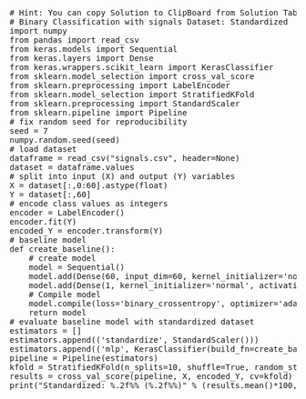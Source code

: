 <pre class="file" data-target="clipboard">
# Hint: You can copy Solution to ClipBoard from Solution Tab
# Binary Classification with signals Dataset: Standardized
import numpy
from pandas import read_csv
from keras.models import Sequential
from keras.layers import Dense
from keras.wrappers.scikit_learn import KerasClassifier
from sklearn.model_selection import cross_val_score
from sklearn.preprocessing import LabelEncoder
from sklearn.model_selection import StratifiedKFold
from sklearn.preprocessing import StandardScaler
from sklearn.pipeline import Pipeline
# fix random seed for reproducibility
seed = 7
numpy.random.seed(seed)
# load dataset
dataframe = read_csv("signals.csv", header=None)
dataset = dataframe.values
# split into input (X) and output (Y) variables
X = dataset[:,0:60].astype(float)
Y = dataset[:,60]
# encode class values as integers
encoder = LabelEncoder()
encoder.fit(Y)
encoded_Y = encoder.transform(Y)
# baseline model
def create_baseline():
	# create model
	model = Sequential()
	model.add(Dense(60, input_dim=60, kernel_initializer='normal', activation='relu'))
	model.add(Dense(1, kernel_initializer='normal', activation='sigmoid'))
	# Compile model
	model.compile(loss='binary_crossentropy', optimizer='adam', metrics=['accuracy'])
	return model
# evaluate baseline model with standardized dataset
estimators = []
estimators.append(('standardize', StandardScaler()))
estimators.append(('mlp', KerasClassifier(build_fn=create_baseline, epochs=100, batch_size=5, verbose=0)))
pipeline = Pipeline(estimators)
kfold = StratifiedKFold(n_splits=10, shuffle=True, random_state=seed)
results = cross_val_score(pipeline, X, encoded_Y, cv=kfold)
print("Standardized: %.2f%% (%.2f%%)" % (results.mean()*100, results.std()*100))

</pre>